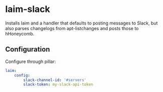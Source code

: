# laim-slack

Installs laim and a handler that defaults to posting messages to Slack, but
also parses changelogs from apt-listchanges and posts those to hHoneycomb.


## Configuration

Configure through pillar:

```yaml
laim:
    config:
        slack-channel-id: '#servers'
        slack-token: my-slack-api-token
```
